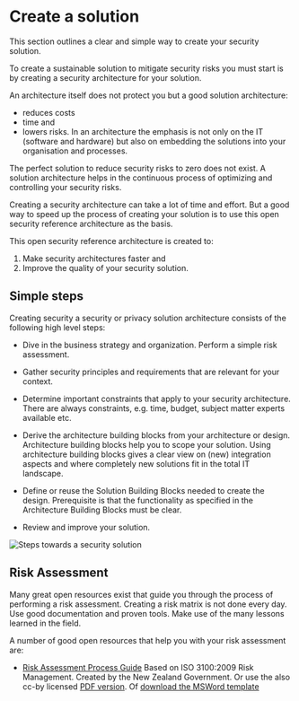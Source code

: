 # Create a solution

This section outlines a clear and simple way to create your security solution.

To create a sustainable solution to mitigate security risks you must start is by creating a security architecture for your solution. 

An architecture itself does not protect you but a good solution architecture:
* reduces costs
* time and
* lowers risks. 
In an architecture the emphasis is not only on the IT (software and hardware) but also on embedding the solutions into your organisation and processes.

The perfect solution to reduce security risks to zero does not exist. A solution architecture helps in the continuous process of optimizing and controlling your security risks.

Creating a security architecture can take a lot of time and effort. But a good way to speed up the process of creating your solution is to use this open security reference architecture as the basis. 

This open security reference architecture is created to:
1. Make security architectures faster and
2. Improve the quality of your security solution.

## Simple steps

Creating security a security or privacy solution architecture consists of the following high level steps:

* Dive in the business strategy and organization. Perform a simple risk assessment.

*  Gather security  principles and requirements that are relevant for your context.

* Determine important constraints that apply to your security architecture. There are always constraints, e.g. time, budget, subject matter experts available etc.

* Derive the architecture building blocks from your architecture or design. Architecture building blocks help you to scope your solution. Using architecture building blocks gives a clear view on (new) integration aspects and where completely new solutions fit in the total IT landscape.

* Define or reuse the Solution Building Blocks needed to create the design. Prerequisite is that the functionality as specified in the Architecture Building Blocks  must be clear. 

* Review and improve your solution. 

![Steps towards a security solution](../images/securitybydesign.png)



## Risk Assessment

Many great open resources exist that guide you through the process of performing a risk assessment. Creating a risk matrix is not done every day. Use good documentation and proven tools. Make use of the many lessons learned in the field.


A number of good open resources that help you with your risk assessment are:
* [Risk Assessment Process Guide](https://www.digital.govt.nz/dmsdocument/3-risk-assessment-process-information-security/html) Based on ISO 3100:2009 Risk Management. Created by the New Zealand Government. Or use the also cc-by licensed [PDF version](https://www.digital.govt.nz/assets/Documents/3Risk-Assessment-Process-Information-Security.pdf). Of [download the MSWord template](https://www.digital.govt.nz/assets/Standards-guidance/Governance/Risk-Assessment-Process-Template.docx)

